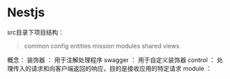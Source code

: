 # Nestjs

src目录下项目结构：

> common
> config
> entities
> mission
> modules
> shared
> views

概念：
    装饰器 ： 用于注解处理程序
    swagger ： 用于自定义装饰器
    control ： 处理传入的请求和向客户端返回的响应，目的是接收应用的特定请求
    module ： 

